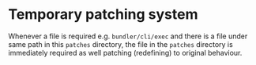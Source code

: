 # Temporary patching system

Whenever a file is required e.g. `bundler/cli/exec` and there is a file under same path in this `patches` directory, 
the file in the `patches` directory is immediately required as well patching (redefining) to original behaviour. 

